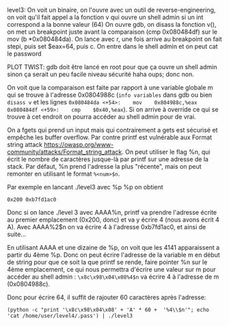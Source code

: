 level3:
On voit un binaire, on l'ouvre avec un outil de reverse-engineering, on voit qu'il fait appel a la fonction v qui ouvre un shell admin si un int correspond a la bonne valeur (64)
On ouvre gdb, on disass la fonction v(), on met un breakpoint juste avant la comparaison (cmp 0x080484df) sur le mov (b *0x080484da). On lance avec r, une fois arrive au breakpoint on fait stepi, puis set $eax=64, puis c. On entre dans le shell admin et on peut cat le password

PLOT TWIST:
gdb doit être lancé en root pour que ça ouvre un shell admin sinon ça serait un peu facile niveau sécurité haha oups; donc non.

On voit que la comparaison est faite par rapport à une variable globale m qui se trouve à l'adresse 0x0804988c (`info variables` dans gdb ou bien `disass v` et les lignes `0x080484da <+54>:    mov    0x804988c,%eax` `0x080484df <+59>:    cmp    $0x40,%eax`). Si on arrive à override ce qui se trouve à cet endroit on pourra accéder au shell admin pour de vrai.

On a fgets qui prend un input mais qui contrairement a gets est sécurisé et empêche les buffer overflow. Par contre printf est vulnérable aux Format string attack https://owasp.org/www-community/attacks/Format_string_attack. On peut utiliser le flag %n, qui écrit le nombre de caractères jusque-là par printf sur une adresse de la stack. Par défaut, %n prend l'adresse la plus "récente", mais on peut remonter en utilisant le format `%<num>$n`.

Par exemple en lancant ./level3 avec %p %p on obtient

`0x200 0xb7fd1ac0`

Donc si on lance ./level 3 avec AAAA%n, printf va prendre l'adresse écrite au premier emplacement (0x200, donc) et va y écrire 4 (nous avons écrit 4 A). Avec AAAA%2$n on va écrire 4 à l'adresse 0xb7fd1ac0, et ainsi de suite...

En utilisant AAAA et une dizaine de %p, on voit que les 4141 apparaissent a partir du 4ème %p. Donc on peut écrire l'adresse de la variable m en début de string pour que ce soit la que printf se rende, faire pointer %n sur le 4ème emplacement, ce qui nous permettra d'écrire une valeur sur m pour accéder au shell admin :
`\x8c\x98\x04\x08%4$n` va écrire 4 à l'adresse de m (0x0804988c).

Donc pour écrire 64, il suffit de rajouter 60 caractères après l'adresse:

`(python -c "print '\x8c\x98\x04\x08' + 'A' * 60 +  '%4\\$n'"; echo 'cat /home/user/level4/.pass') | ./level3`
